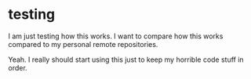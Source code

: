 testing
=======

I am just testing how this works. I want to compare how this works compared to my personal remote repositories. 


Yeah. I really should start using this just to keep my horrible code stuff in order. 


